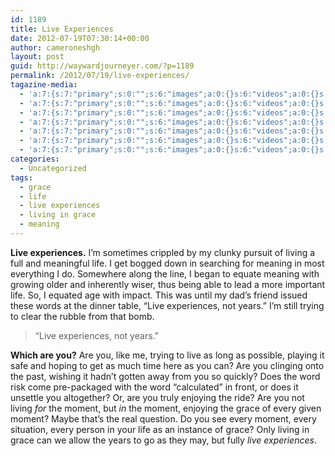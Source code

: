 ```yaml
---
id: 1189
title: Live Experiences
date: 2012-07-19T07:30:14+00:00
author: cameroneshgh
layout: post
guid: http://waywardjourneyer.com/?p=1189
permalink: /2012/07/19/live-experiences/
tagazine-media:
  - 'a:7:{s:7:"primary";s:0:"";s:6:"images";a:0:{}s:6:"videos";a:0:{}s:11:"image_count";s:1:"0";s:6:"author";s:8:"19879429";s:7:"blog_id";s:8:"19280981";s:9:"mod_stamp";s:19:"2012-07-19 11:30:14";}'
  - 'a:7:{s:7:"primary";s:0:"";s:6:"images";a:0:{}s:6:"videos";a:0:{}s:11:"image_count";s:1:"0";s:6:"author";s:8:"19879429";s:7:"blog_id";s:8:"19280981";s:9:"mod_stamp";s:19:"2012-07-19 11:30:14";}'
  - 'a:7:{s:7:"primary";s:0:"";s:6:"images";a:0:{}s:6:"videos";a:0:{}s:11:"image_count";s:1:"0";s:6:"author";s:8:"19879429";s:7:"blog_id";s:8:"19280981";s:9:"mod_stamp";s:19:"2012-07-19 11:30:14";}'
  - 'a:7:{s:7:"primary";s:0:"";s:6:"images";a:0:{}s:6:"videos";a:0:{}s:11:"image_count";s:1:"0";s:6:"author";s:8:"19879429";s:7:"blog_id";s:8:"19280981";s:9:"mod_stamp";s:19:"2012-07-19 11:30:14";}'
  - 'a:7:{s:7:"primary";s:0:"";s:6:"images";a:0:{}s:6:"videos";a:0:{}s:11:"image_count";s:1:"0";s:6:"author";s:8:"19879429";s:7:"blog_id";s:8:"19280981";s:9:"mod_stamp";s:19:"2012-07-19 11:30:14";}'
  - 'a:7:{s:7:"primary";s:0:"";s:6:"images";a:0:{}s:6:"videos";a:0:{}s:11:"image_count";s:1:"0";s:6:"author";s:8:"19879429";s:7:"blog_id";s:8:"19280981";s:9:"mod_stamp";s:19:"2012-07-19 11:30:14";}'
  - 'a:7:{s:7:"primary";s:0:"";s:6:"images";a:0:{}s:6:"videos";a:0:{}s:11:"image_count";s:1:"0";s:6:"author";s:8:"19879429";s:7:"blog_id";s:8:"19280981";s:9:"mod_stamp";s:19:"2012-07-19 11:30:14";}'
categories:
  - Uncategorized
tags:
  - grace
  - life
  - live experiences
  - living in grace
  - meaning
---
```

**Live experiences.** I&#8217;m sometimes crippled by my clunky pursuit of living a full and meaningful life. I get bogged down in searching for meaning in most everything I do. Somewhere along the line, I began to equate meaning with growing older and inherently wiser, thus being able to lead a more important life. So, I equated age with impact. This was until my dad&#8217;s friend issued these words at the dinner table, &#8220;Live experiences, not years.&#8221; I&#8217;m still trying to clear the rubble from that bomb.

> &#8220;Live experiences, not years.&#8221;

**Which are you?** Are you, like me, trying to live as long as possible, playing it safe and hoping to get as much time here as you can? Are you clinging onto the past, wishing it hadn&#8217;t gotten away from you so quickly? Does the word risk come pre-packaged with the word &#8220;calculated&#8221; in front, or does it unsettle you altogether? Or, are you truly enjoying the ride? Are you not living _for_ the moment, but _in_ the moment, enjoying the grace of every given moment? Maybe that&#8217;s the real question. Do you see every moment, every situation, every person in your life as an instance of grace? Only living in grace can we allow the years to go as they may, but fully _live experiences_.